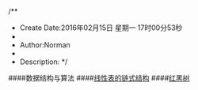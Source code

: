 /**
* Create Date:2016年02月15日 星期一 17时00分53秒
* 
* Author:Norman
* 
* Description: 
*/

####数据结构与算法
####[线性表的链式结构](./linklist)
####[红黑树](./RB-Tree)
